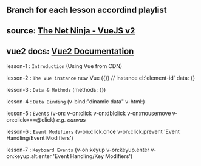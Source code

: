 ## Branch for each lesson accordind playlist

## source: [The Net Ninja - VueJS v2](https://youtube.com/playlist?list=PL4cUxeGkcC9gQcYgjhBoeQH7wiAyZNrYa)

## vue2 docs: [Vue2 Documentation](https://v2.vuejs.org/v2/guide/)

lesson-1 : `Introduction` (Using Vue from CDN)

lesson-2 : `The Vue instance`
            new Vue ({})  // instance
              el:'element-id'
              data: {}

lesson-3 : `Data & Methods` (methods: {})

lesson-4 : `Data Binding` (v-bind:"dinamic data" v-html:)

lesson-5 : `Events` (v-on: v-on:click v-on:dblclick v-on:mousemove v-on:click===@click) *e.g. canvas*

lesson-6 : `Event Modifiers` (v-on:click.once v-on:click.prevent 'Event Handling/Event Modifiers')

lesson-7 : `Keyboard Events` (v-on:keyup v-on:keyup.enter v-on:keyup.alt.enter 'Event Handling/Key Modifiers')